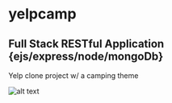 # yelpcamp
## Full Stack RESTful Application {ejs/express/node/mongoDb}
Yelp clone project w/ a camping theme

![alt text](https://farm1.staticflickr.com/545/32855763106_a89cbb0156_o.jpg)
